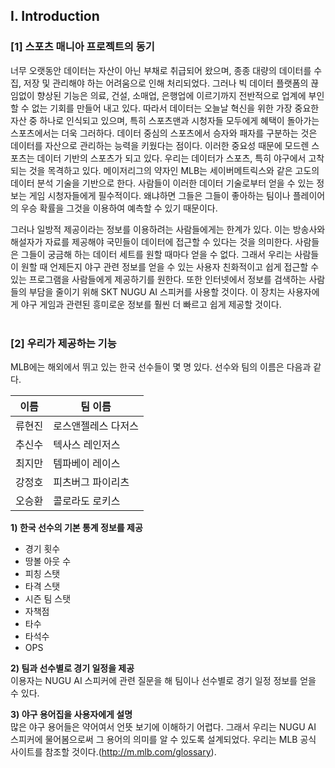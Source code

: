 ## Ⅰ. Introduction 

### [1] 스포츠 매니아 프로젝트의 동기<br>
너무 오랫동안 데이터는 자산이 아닌 부채로 취급되어 왔으며, 종종 대량의 데이터를 수집, 저장 및 관리해야 하는 어려움으로 인해 처리되었다. 그러나 빅 데이터 플랫폼의 끊임없이 향상된 기능은 의료, 건설, 소매업, 은행업에 이르기까지 전반적으로 업계에 부인할 수 없는 기회를 만들어 내고 있다.
따라서 데이터는 오늘날 혁신을 위한 가장 중요한 자산 중 하나로 인식되고 있으며, 특히 스포츠맨과 시청자들 모두에게 혜택이 돌아가는 스포츠에서는 더욱 그러하다. 데이터 중심의 스포츠에서 승자와 패자를 구분하는 것은 데이터를 자산으로 관리하는 능력을 키웠다는 점이다. 이러한 중요성 때문에 모드렌 스포츠는 데이터 기반의 스포츠가 되고 있다. 우리는 데이터가 스포츠, 특히 야구에서 고착되는 것을 목격하고 있다. 메이저리그의 약자인 MLB는 세이버메트릭스와 같은 고도의 데이터 분석 기술을 기반으로 한다. 사람들이 이러한 데이터 기술로부터 얻을 수 있는 정보는 게임 시청자들에게 필수적이다. 왜냐하면 그들은 그들이 좋아하는 팀이나 플레이어의 우승 확률을 그것을 이용하여 예측할 수 있기 때문이다.

그러나 일방적 제공이라는 정보를 이용하려는 사람들에게는 한계가 있다. 이는 방송사와 해설자가 자료를 제공해야 국민들이 데이터에 접근할 수 있다는 것을 의미한다. 사람들은 그들이 궁금해 하는 데이터 세트를 원할 때마다 얻을 수 없다. 그래서 우리는 사람들이 원할 때 언제든지 야구 관련 정보를 얻을 수 있는 사용자 친화적이고 쉽게 접근할 수 있는 프로그램을 사람들에게 제공하기를 원한다. 또한 인터넷에서 정보를 검색하는 사람들의 부담을 줄이기 위해 SKT NUGU AI 스피커를 사용할 것이다. 이 장치는 사용자에게 야구 게임과 관련된 흥미로운 정보를 훨씬 더 빠르고 쉽게 제공할 것이다.
<br>
<br>

### [2] 우리가 제공하는 기능
MLB에는 해외에서 뛰고 있는 한국 선수들이 몇 명 있다. 선수와 팀의 이름은 다음과 같다.
<br>

이름 | 팀 이름
---- | ----
류현진 | 로스앤젤레스 다저스
추신수 | 텍사스 레인저스
최지만 | 템파베이 레이스
강정호 | 피츠버그 파이리츠
오승환 | 콜로라도 로키스

**1) 한국 선수의 기본 통계 정보를 제공**
- 경기 횟수
- 땅볼 아웃 수
- 피칭 스탯
- 타격 스탯
- 시즌 팀 스탯
- 자책점
- 타수
- 타석수
- OPS

**2) 팀과 선수별로 경기 일정을 제공** <br>
이용자는 NUGU AI 스피커에 관련 질문을 해 팀이나 선수별로 경기 일정 정보를 얻을 수 있다.

**3) 야구 용어집을 사용자에게 설명** <br>
많은 야구 용어들은 약어여서 언뜻 보기에 이해하기 어렵다. 그래서 우리는 NUGU AI 스피커에 물어봄으로써 그 용어의 의미를 알 수 있도록 설계되었다. 우리는 MLB 공식 사이트를 참조할 것이다.(http://m.mlb.com/glossary).
